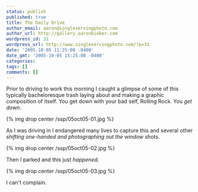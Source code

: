 ```yaml
---
status: publish
published: true
title: The Daily Drive
author_email: aaron@singleservingphoto.com
author_url: http://gallery.aaronbieber.com
wordpress_id: 31
wordpress_url: http://www.singleservingphoto.com/?p=31
date: '2005-10-05 11:25:00 -0400'
date_gmt: '2005-10-05 15:25:00 -0400'
categories:
tags: []
comments: []
---
```

Prior to driving to work this morning I caught a glimpse of some of this
typically bacheloresque trash laying about and making a graphic
composition of itself. You get down with your bad self, Rolling Rock.
You _get down_.

{% img drop center /ssp/05oct05-01.jpg %}

As I was driving in I endangered many lives to capture this and several
other _shifting one-handed and photographing out the window_ shots.

{% img drop center /ssp/05oct05-02.jpg %}

Then I parked and this just *happened*.

{% img drop center /ssp/05oct05-03.jpg %}

I can't complain.

